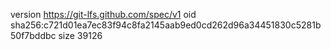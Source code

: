 version https://git-lfs.github.com/spec/v1
oid sha256:c721d01ea7ec83f94c8fa2145aab9ed0cd262d96a34451830c5281b50f7bddbc
size 39126

